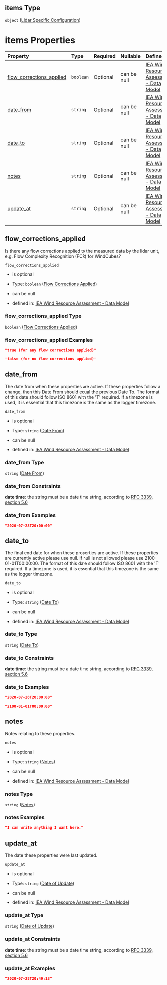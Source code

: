 ## items Type

`object` ([Lidar Specific Configuration](iea43_wra_data_model-properties-measurement-location-measurement-location-properties-logger-configuration-logger-configuration-properties-lidar-specific-configuration-lidar-specific-configuration.md))

# items Properties

| Property                                                | Type      | Required | Nullable    | Defined by                                                                                                                                                                                                                                                                                                                                                                                                                                                                                                                                                    |
| :------------------------------------------------------ | :-------- | :------- | :---------- | :------------------------------------------------------------------------------------------------------------------------------------------------------------------------------------------------------------------------------------------------------------------------------------------------------------------------------------------------------------------------------------------------------------------------------------------------------------------------------------------------------------------------------------------------------------ |
| [flow\_corrections\_applied](#flow_corrections_applied) | `boolean` | Optional | can be null | [IEA Wind Resource Assessment - Data Model](iea43_wra_data_model-properties-measurement-location-measurement-location-properties-logger-configuration-logger-configuration-properties-lidar-specific-configuration-lidar-specific-configuration-properties-flow-corrections-applied.md "https://raw.githubusercontent.com/IEA-Task-43/digital_wra_data_standard/master/schema/iea43_wra_data_model.schema.json#/properties/measurement_location/items/properties/logger_main_config/items/properties/lidar_config/items/properties/flow_corrections_applied") |
| [date\_from](#date_from)                                | `string`  | Optional | can be null | [IEA Wind Resource Assessment - Data Model](iea43_wra_data_model-properties-measurement-location-measurement-location-properties-logger-configuration-logger-configuration-properties-lidar-specific-configuration-lidar-specific-configuration-properties-date-from.md "https://raw.githubusercontent.com/IEA-Task-43/digital_wra_data_standard/master/schema/iea43_wra_data_model.schema.json#/properties/measurement_location/items/properties/logger_main_config/items/properties/lidar_config/items/properties/date_from")                               |
| [date\_to](#date_to)                                    | `string`  | Optional | can be null | [IEA Wind Resource Assessment - Data Model](iea43_wra_data_model-definitions-date-to.md "https://raw.githubusercontent.com/IEA-Task-43/digital_wra_data_standard/master/schema/iea43_wra_data_model.schema.json#/properties/measurement_location/items/properties/logger_main_config/items/properties/lidar_config/items/properties/date_to")                                                                                                                                                                                                                 |
| [notes](#notes)                                         | `string`  | Optional | can be null | [IEA Wind Resource Assessment - Data Model](iea43_wra_data_model-definitions-notes.md "https://raw.githubusercontent.com/IEA-Task-43/digital_wra_data_standard/master/schema/iea43_wra_data_model.schema.json#/properties/measurement_location/items/properties/logger_main_config/items/properties/lidar_config/items/properties/notes")                                                                                                                                                                                                                     |
| [update\_at](#update_at)                                | `string`  | Optional | can be null | [IEA Wind Resource Assessment - Data Model](iea43_wra_data_model-definitions-date-of-update.md "https://raw.githubusercontent.com/IEA-Task-43/digital_wra_data_standard/master/schema/iea43_wra_data_model.schema.json#/properties/measurement_location/items/properties/logger_main_config/items/properties/lidar_config/items/properties/update_at")                                                                                                                                                                                                        |

## flow\_corrections\_applied

Is there any flow corrections applied to the measured data by the lidar unit, e.g. Flow Complexity Recognition (FCR) for WindCubes?

`flow_corrections_applied`

*   is optional

*   Type: `boolean` ([Flow Corrections Applied](iea43_wra_data_model-properties-measurement-location-measurement-location-properties-logger-configuration-logger-configuration-properties-lidar-specific-configuration-lidar-specific-configuration-properties-flow-corrections-applied.md))

*   can be null

*   defined in: [IEA Wind Resource Assessment - Data Model](iea43_wra_data_model-properties-measurement-location-measurement-location-properties-logger-configuration-logger-configuration-properties-lidar-specific-configuration-lidar-specific-configuration-properties-flow-corrections-applied.md "https://raw.githubusercontent.com/IEA-Task-43/digital_wra_data_standard/master/schema/iea43_wra_data_model.schema.json#/properties/measurement_location/items/properties/logger_main_config/items/properties/lidar_config/items/properties/flow_corrections_applied")

### flow\_corrections\_applied Type

`boolean` ([Flow Corrections Applied](iea43_wra_data_model-properties-measurement-location-measurement-location-properties-logger-configuration-logger-configuration-properties-lidar-specific-configuration-lidar-specific-configuration-properties-flow-corrections-applied.md))

### flow\_corrections\_applied Examples

```json
"true (for any flow corrections applied)"
```

```json
"false (for no flow corrections applied)"
```

## date\_from

The date from when these properties are active. If these properties follow a change, then this Date From should equal the previous Date To. The format of this date should follow ISO 8601 with the 'T' required. If a timezone is used, it is essential that this timezone is the same as the logger timezone.

`date_from`

*   is optional

*   Type: `string` ([Date From](iea43_wra_data_model-properties-measurement-location-measurement-location-properties-logger-configuration-logger-configuration-properties-lidar-specific-configuration-lidar-specific-configuration-properties-date-from.md))

*   can be null

*   defined in: [IEA Wind Resource Assessment - Data Model](iea43_wra_data_model-properties-measurement-location-measurement-location-properties-logger-configuration-logger-configuration-properties-lidar-specific-configuration-lidar-specific-configuration-properties-date-from.md "https://raw.githubusercontent.com/IEA-Task-43/digital_wra_data_standard/master/schema/iea43_wra_data_model.schema.json#/properties/measurement_location/items/properties/logger_main_config/items/properties/lidar_config/items/properties/date_from")

### date\_from Type

`string` ([Date From](iea43_wra_data_model-properties-measurement-location-measurement-location-properties-logger-configuration-logger-configuration-properties-lidar-specific-configuration-lidar-specific-configuration-properties-date-from.md))

### date\_from Constraints

**date time**: the string must be a date time string, according to [RFC 3339, section 5.6](https://tools.ietf.org/html/rfc3339 "check the specification")

### date\_from Examples

```json
"2020-07-28T20:00:00"
```

## date\_to

The final end date for when these properties are active. If these properties are currently active please use null. If null is not allowed please use 2100-01-01T00:00:00. The format of this date should follow ISO 8601 with the 'T' required. If a timezone is used, it is essential that this timezone is the same as the logger timezone.

`date_to`

*   is optional

*   Type: `string` ([Date To](iea43_wra_data_model-definitions-date-to.md))

*   can be null

*   defined in: [IEA Wind Resource Assessment - Data Model](iea43_wra_data_model-definitions-date-to.md "https://raw.githubusercontent.com/IEA-Task-43/digital_wra_data_standard/master/schema/iea43_wra_data_model.schema.json#/properties/measurement_location/items/properties/logger_main_config/items/properties/lidar_config/items/properties/date_to")

### date\_to Type

`string` ([Date To](iea43_wra_data_model-definitions-date-to.md))

### date\_to Constraints

**date time**: the string must be a date time string, according to [RFC 3339, section 5.6](https://tools.ietf.org/html/rfc3339 "check the specification")

### date\_to Examples

```json
"2020-07-28T20:00:00"
```

```json
"2100-01-01T00:00:00"
```

## notes

Notes relating to these properties.

`notes`

*   is optional

*   Type: `string` ([Notes](iea43_wra_data_model-definitions-notes.md))

*   can be null

*   defined in: [IEA Wind Resource Assessment - Data Model](iea43_wra_data_model-definitions-notes.md "https://raw.githubusercontent.com/IEA-Task-43/digital_wra_data_standard/master/schema/iea43_wra_data_model.schema.json#/properties/measurement_location/items/properties/logger_main_config/items/properties/lidar_config/items/properties/notes")

### notes Type

`string` ([Notes](iea43_wra_data_model-definitions-notes.md))

### notes Examples

```json
"I can write anything I want here."
```

## update\_at

The date these properties were last updated.

`update_at`

*   is optional

*   Type: `string` ([Date of Update](iea43_wra_data_model-definitions-date-of-update.md))

*   can be null

*   defined in: [IEA Wind Resource Assessment - Data Model](iea43_wra_data_model-definitions-date-of-update.md "https://raw.githubusercontent.com/IEA-Task-43/digital_wra_data_standard/master/schema/iea43_wra_data_model.schema.json#/properties/measurement_location/items/properties/logger_main_config/items/properties/lidar_config/items/properties/update_at")

### update\_at Type

`string` ([Date of Update](iea43_wra_data_model-definitions-date-of-update.md))

### update\_at Constraints

**date time**: the string must be a date time string, according to [RFC 3339, section 5.6](https://tools.ietf.org/html/rfc3339 "check the specification")

### update\_at Examples

```json
"2020-07-28T20:49:13"
```
